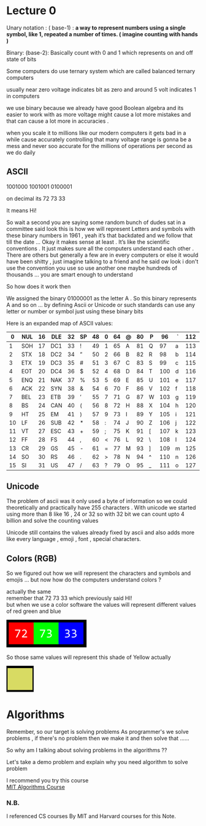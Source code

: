 # Lecture 0

Unary notation : ( base-1) : **a way to represent numbers using a single symbol, like 1, repeated a number of times. ( imagine counting with hands )**

Binary: (base-2): Basically count with 0 and 1 which represents on and off state of bits 

Some computers do use ternary system which are called balanced ternary computers 

usually near zero voltage indicates bit as zero and around 5 volt indicates 1 in computers

we use binary because we already have good Boolean algebra and its easier to work with as more voltage might cause a lot more mistakes  and that can cause a lot more in accuracies .

when you scale it to millions like our modern computers it gets bad in a while cause accurately controlling  that many voltage range is gonna be a mess and never soo accurate for the millions of operations per second as we do daily

## ASCII

1001000  1001001   0100001

on decimal its 72 73 33

It means Hi!

So wait a second you are saying some random bunch of dudes sat in a committee said look this is how we will represent Letters and symbols with these binary numbers in 1961 , yeah it’s that backdated and we follow that till the date … Okay it makes sense at least . It’s like the scientific conventions . It just makes sure all the computers understand each other . There are others but generally a few are in every computers or else it would have been shitty , just imagine talking to a friend and he said ow look i don't use the convention you use so use another one maybe hundreds of thousands … you are smart enough to understand 

So how does it work then

We assigned the binary 01000001 as the letter A . So this binary represents A and so on … by defining Ascii or Unicode or such standards can use any letter or number or symbol just using these binary bits 

Here is an expanded map of ASCII values:

| 0 | NUL | 16 | DLE | 32 | SP | 48 | 0 | 64 | @ | 80 | P | 96 | ` | 112 | p |  |
| --- | --- | --- | --- | --- | --- | --- | --- | --- | --- | --- | --- | --- | --- | --- | --- | --- |
| 1 | SOH | 17 | DC1 | 33 | ! | 49 | 1 | 65 | A | 81 | Q | 97 | a | 113 | q |  |
| 2 | STX | 18 | DC2 | 34 | ” | 50 | 2 | 66 | B | 82 | R | 98 | b | 114 | r |  |
| 3 | ETX | 19 | DC3 | 35 | # | 51 | 3 | 67 | C | 83 | S | 99 | c | 115 | s |  |
| 4 | EOT | 20 | DC4 | 36 | $ | 52 | 4 | 68 | D | 84 | T | 100 | d | 116 | t |  |
| 5 | ENQ | 21 | NAK | 37 | % | 53 | 5 | 69 | E | 85 | U | 101 | e | 117 | u |  |
| 6 | ACK | 22 | SYN | 38 | & | 54 | 6 | 70 | F | 86 | V | 102 | f | 118 | v |  |
| 7 | BEL | 23 | ETB | 39 | ’ | 55 | 7 | 71 | G | 87 | W | 103 | g | 119 | w |  |
| 8 | BS | 24 | CAN | 40 | ( | 56 | 8 | 72 | H | 88 | X | 104 | h | 120 | x |  |
| 9 | HT | 25 | EM | 41 | ) | 57 | 9 | 73 | I | 89 | Y | 105 | i | 121 | y |  |
| 10 | LF | 26 | SUB | 42 | * | 58 | : | 74 | J | 90 | Z | 106 | j | 122 | z |  |
| 11 | VT | 27 | ESC | 43 | + | 59 | ; | 75 | K | 91 | [ | 107 | k | 123 | { |  |
| 12 | FF | 28 | FS | 44 | , | 60 | < | 76 | L | 92 | \ | 108 | l | 124 |  |  |
| 13 | CR | 29 | GS | 45 | - | 61 | = | 77 | M | 93 | ] | 109 | m | 125 | } |  |
| 14 | SO | 30 | RS | 46 | . | 62 | > | 78 | N | 94 | ^ | 110 | n | 126 | ~ |  |
| 15 | SI | 31 | US | 47 | / | 63 | ? | 79 | O | 95 | _ | 111 | o | 127 | DEL |  |




## **Unicode**  


The problem of ascii was it only used a byte of information so we could theoretically and practically have 255 characters . With unicode we started using more than 8 like 16 , 24 or 32 
so with 32 bit we can count upto 4 billion and solve the counting values 

Unicode still contains the values already fixed by ascii and also adds more like every language , emoji , font , special characters. 

## **Colors (RGB)**

So we figured out how we will represent the characters and symbols and emojis …
but now how do the computers understand colors ?  

actually the same  
remember that 72 73 33  which previously said HI!  
but when we use a color software the values will represent different values of red green and blue 


![Relative](/Lecture-0/RGB.png)

So those same values will represent this shade of Yellow actually 

![Relative](/Lecture-0/Yellow.png)

# **Algorithms**

Remember, so our target is solving problems 
As programmer's we solve problems , if there's no problem then we make it and then solve that ......   

So why am I talking about solving problems in the algorithms ??


Let's take a demo problem and explain why you need algorithm to solve problem 




I recommend you try this course  
[MIT Algorithms Course](https://youtube.com/playlist?list=PLUl4u3cNGP6317WaSNfmCvGym2ucw3oGp&si=fe6kJHq4VuPsmxEe)  




### **N.B.**
I referenced CS courses By MIT and Harvard courses for this Note.

